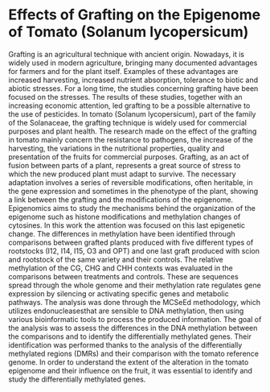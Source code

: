 # Effects of Grafting on the Epigenome of Tomato (Solanum lycopersicum)
Grafting is an agricultural technique with ancient origin. Nowadays, it is widely used in modern 
agriculture, bringing many documented advantages for farmers and for the plant itself. Examples of 
these advantages are increased harvesting, increased nutrient absorption, tolerance to biotic and 
abiotic stresses. For a long time, the studies concerning grafting have been focused on the stresses.
The results of these studies, together with an increasing economic attention, led grafting to be a 
possible alternative to the use of pesticides. In tomato (Solanum lycopersicum), part of the family of 
the Solanaceae, the grafting technique is widely used for commercial purposes and plant health. The 
research made on the effect of the grafting in tomato mainly concern the resistance to pathogens, the 
increase of the harvesting, the variations in the nutritional properties, quality and presentation of the 
fruits for commercial purposes. Grafting, as an act of fusion between parts of a plant, represents a 
great source of stress to which the new produced plant must adapt to survive. The necessary
adaptation involves a series of reversible modifications, often heritable, in the gene expression and 
sometimes in the phenotype of the plant, showing a link between the grafting and the modifications 
of the epigenome. Epigenomics aims to study the mechanisms behind the organization of the 
epigenome such as histone modifications and methylation changes of cytosines. In this work the 
attention was focused on this last epigenetic change. The differences in methylation have been 
identified through comparisons between grafted plants produced with five different types of 
rootstocks (I12, I14, I15, O3 and OPT) and one last graft produced with scion and rootstock of the same 
variety and their controls. The relative methylation of the CG, CHG and CHH contexts was evaluated 
in the comparisons between treatments and controls. These are sequences spread through the whole 
genome and their methylation rate regulates gene expression by silencing or activating specific genes 
and metabolic pathways. The analysis was done through the MCSeEd methodology, which utilizes 
endonucleasesthat are sensible to DNA methylation, then using various bioinformatic tools to process
the produced information. The goal of the analysis was to assess the differences in the DNA
methylation between the comparisons and to identify the differentially methylated genes. Their 
identification was performed thanks to the analysis of the differentially methylated regions (DMRs) 
and their comparison with the tomato reference genome. In order to understand the extent of the
alteration in the tomato epigenome and their influence on the fruit, it was essential to identify and 
study the differentially methylated genes.

